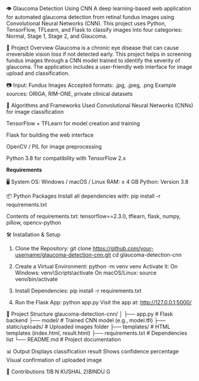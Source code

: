 👁️ Glaucoma Detection Using CNN
A deep learning-based web application for automated glaucoma detection from retinal fundus images using Convolutional Neural Networks (CNN). This project uses Python, TensorFlow, TFLearn, and Flask to classify images into four categories: Normal, Stage 1, Stage 2, and Glaucoma.

📌 Project Overview
Glaucoma is a chronic eye disease that can cause irreversible vision loss if not detected early. This project helps in screening fundus images through a CNN model trained to identify the severity of glaucoma. The application includes a user-friendly web interface for image upload and classification.

📷 Input: Fundus Images
Accepted formats: .jpg, .jpeg, .png
Example sources: ORIGA, RIM-ONE, private clinical datasets

🧠 Algorithms and Frameworks Used
Convolutional Neural Networks (CNNs) for image classification

TensorFlow + TFLearn for model creation and training

Flask for building the web interface

OpenCV / PIL for image preprocessing

Python 3.8 for compatibility with TensorFlow 2.x

**Requirements**

🖥️ System
OS: Windows / macOS / Linux
RAM: ≥ 4 GB
Python: Version 3.8

📦 Python Packages
Install all dependencies with: pip install -r requirements.txt

Contents of requirements.txt: tensorflow==2.3.0, tflearn, flask, numpy, pillow, opencv-python

🛠️ Installation & Setup
1. Clone the Repository: git clone https://github.com/your-username/glaucoma-detection-cnn.git
cd glaucoma-detection-cnn

2. Create a Virtual Environment: python -m venv venv
Activate it:
On Windows: venv\Scripts\activate
On macOS/Linux: source venv/bin/activate

3. Install Dependencies: pip install -r requirements.txt

4. Run the Flask App: python app.py
Visit the app at: http://127.0.0.1:5000/

📂 Project Structure
glaucoma-detection-cnn/
│
├── app.py                   # Flask backend
├── model/                   # Trained CNN model (e.g., model.tfl)
├── static/uploads/          # Uploaded images folder
├── templates/               # HTML templates (index.html, result.html)
├── requirements.txt         # Dependencies list
└── README.md                # Project documentation

📊 Output
Displays classification result
Shows confidence percentage
Visual confirmation of uploaded image

📣 Contributions
1)B N KUSHAL
2)BINDU G
